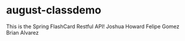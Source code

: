# august-classdemo
This is the Spring FlashCard Restful API!
Joshua Howard
Felipe Gomez
Brian Alvarez
